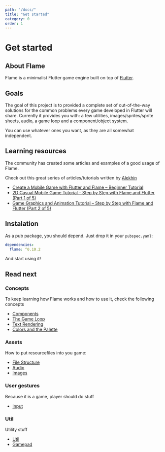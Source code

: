 ```yaml
---
path: "/docs/"
title: "Get started"
category: 0
order: 1
---
```


# Get started

## About Flame

Flame is a minimalist Flutter game engine built on top of [Flutter](https://flutter.dev/).

## Goals

The goal of this project is to provided a complete set of out-of-the-way solutions for the common problems every game developed in Flutter will share.
Currently it provides you with: a few utilities, images/sprites/sprite sheets, audio, a game loop and a component/object system.

You can use whatever ones you want, as they are all somewhat independent.

## Learning resources

The community has created some articles and examples of a good usage of Flame.

Check out this great series of articles/tutorials written by [Alekhin](https://github.com/japalekhin)

 - [Create a Mobile Game with Flutter and Flame – Beginner Tutorial](https://jap.alekhin.io/create-mobile-game-flutter-flame-beginner-tutorial)
 - [2D Casual Mobile Game Tutorial – Step by Step with Flame and Flutter (Part 1 of 5)](https://jap.alekhin.io/2d-casual-mobile-game-tutorial-flame-flutter-part-1)
 - [Game Graphics and Animation Tutorial – Step by Step with Flame and Flutter (Part 2 of 5)](https://jap.alekhin.io/game-graphics-and-animation-tutorial-flame-flutter-part-2)



## Instalation

As a pub package, you should depend. Just drop it in your `pubspec.yaml`:


```yaml
dependencies:
  flame: ^0.10.2
```

And start using it!


## Read next

### Concepts

To keep learning how Flame works and how to use it, check the following concepts

* [Components](/docs/components)
* [The Game Loop](/docs/game-loop)
* [Text Rendering](/docs/text-rendering)
* [Colors and the Palette](/docs/colors)

### Assets

How to put resourcefiles into you game:

* [File Structure](/docs/file-structure)
* [Audio](/docs/audio)
* [Images](/docs/images)

### User gestures

Because it  is a game, player should do stuff

* [Input](/docs/input)


### Util

Utility stuff

* [Util](/docs/util)
* [Gamepad](/docs/gamepad)


